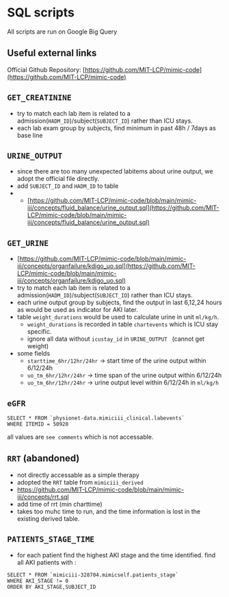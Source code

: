 # SQL scripts

All scripts are run on Google Big Query
## Useful external links
Official Github Repository:
[https://github.com/MIT-LCP/mimic-code](https://github.com/MIT-LCP/mimic-code)

## `GET_CREATININE`
- try to match each lab item is related to a admission(`HADM_ID`)/subject(`SUBJECT_ID`) rather than ICU stays. 
- each lab exam group by subjects, find minimum in past 48h / 7days as base line 

## `URINE_OUTPUT`
- since there are too many unexpected labitems about urine output, we adopt the official file directly.
- add `SUBJECT_ID` and `HADM_ID` to table
- - [https://github.com/MIT-LCP/mimic-code/blob/main/mimic-iii/concepts/fluid_balance/urine_output.sql](https://github.com/MIT-LCP/mimic-code/blob/main/mimic-iii/concepts/fluid_balance/urine_output.sql)

## `GET_URINE`
- [https://github.com/MIT-LCP/mimic-code/blob/main/mimic-iii/concepts/organfailure/kdigo_uo.sql](https://github.com/MIT-LCP/mimic-code/blob/main/mimic-iii/concepts/organfailure/kdigo_uo.sql)
- try to match each lab item is related to a admission(`HADM_ID`)/subject(`SUBJECT_ID`) rather than ICU stays. 
- each urine output group by subjects, find the output in last 6,12,24 hours as would be used as indicator for AKI later.
- table `weight_durations` would be used to calculate urine in unit `ml/kg/h`.
  - `weight_durations` is recorded in table `chartevents` which is ICU stay specific.
  - ignore all data without `icustay_id` in `URINE_OUTPUT ` (cannot get weight)
- some fields
  - `starttime_6hr/12hr/24hr` -> start time of the urine output within 6/12/24h  
  - `uo_tm_6hr/12hr/24hr` -> time span of the urine output within 6/12/24h  
  -  `uo_tm_6hr/12hr/24hr` -> urine output level within 6/12/24h in `ml/kg/h`  

## `eGFR`
```
SELECT * FROM `physionet-data.mimiciii_clinical.labevents` 
WHERE ITEMID = 50920
```
all values are `see comments` which is not accessable.

## `RRT` (abandoned)
- not directly accessable as a simple therapy
- adopted the `RRT` table from `mimiciii_derived`
- https://github.com/MIT-LCP/mimic-code/blob/main/mimic-iii/concepts/rrt.sql
- add time of rrt (min charttime)
- takes too muhc time to run, and the time information is lost in the existing derived table.

## `PATIENTS_STAGE_TIME`
- for each patient find the highest AKI stage and the time identified.
find all AKI patients with :
```
SELECT * FROM `mimiciii-328704.mimicself.patients_stage` 
WHERE AKI_STAGE != 0
ORDER BY AKI_STAGE,SUBJECT_ID
```